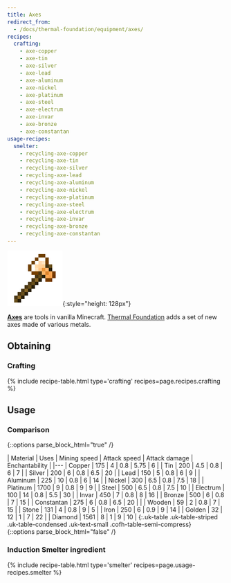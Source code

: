 ```yaml
---
title: Axes
redirect_from:
  - /docs/thermal-foundation/equipment/axes/
recipes:
  crafting:
    - axe-copper
    - axe-tin
    - axe-silver
    - axe-lead
    - axe-aluminum
    - axe-nickel
    - axe-platinum
    - axe-steel
    - axe-electrum
    - axe-invar
    - axe-bronze
    - axe-constantan
usage-recipes:
  smelter:
    - recycling-axe-copper
    - recycling-axe-tin
    - recycling-axe-silver
    - recycling-axe-lead
    - recycling-axe-aluminum
    - recycling-axe-nickel
    - recycling-axe-platinum
    - recycling-axe-steel
    - recycling-axe-electrum
    - recycling-axe-invar
    - recycling-axe-bronze
    - recycling-axe-constantan
---
```


![Axes](/assets/images/thermal-foundation/axes.gif){:style="height: 128px"}


**[Axes](https://minecraft.gamepedia.com/Axe)** are tools in vanilla Minecraft.
[Thermal Foundation](/docs/thermal-foundation/) adds a set of new axes made of
various metals.


Obtaining
---------

### Crafting
{% include recipe-table.html type='crafting' recipes=page.recipes.crafting %}


Usage
-----

### Comparison
{::options parse_block_html="true" /}
<div class="uk-overflow-container">
| Material | Uses | Mining speed | Attack speed | Attack damage | Enchantability |
|---
| Copper | 175 | 4 | 0.8 | 5.75 | 6 |
| Tin | 200 | 4.5 | 0.8 | 6 | 7 |
| Silver | 200 | 6 | 0.8 | 6.5 | 20 |
| Lead | 150 | 5 | 0.8 | 6 | 9 |
| Aluminum | 225 | 10 | 0.8 | 6 | 14 |
| Nickel | 300 | 6.5 | 0.8 | 7.5 | 18 |
| Platinum | 1700 | 9 | 0.8 | 9 | 9 |
| Steel | 500 | 6.5 | 0.8 | 7.5 | 10 |
| Electrum | 100 | 14 | 0.8 | 5.5 | 30 |
| Invar | 450 | 7 | 0.8 | 8 | 16 |
| Bronze | 500 | 6 | 0.8 | 7 | 15 |
| Constantan | 275 | 6 | 0.8 | 6.5 | 20 |
|
| Wooden | 59 | 2 | 0.8 | 7 | 15 |
| Stone | 131 | 4 | 0.8 | 9 | 5 |
| Iron | 250 | 6 | 0.9 | 9 | 14 |
| Golden | 32 | 12 | 1 | 7 | 22 |
| Diamond | 1561 | 8 | 1 | 9 | 10 |
{:.uk-table .uk-table-striped .uk-table-condensed .uk-text-small .cofh-table-semi-compress}
</div>
{::options parse_block_html="false" /}

### Induction Smelter ingredient
{% include recipe-table.html type='smelter' recipes=page.usage-recipes.smelter %}
